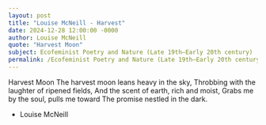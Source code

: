 ```yaml
---
layout: post
title: "Louise McNeill - Harvest"
date: 2024-12-28 12:00:00 -0000
author: Louise McNeill
quote: "Harvest Moon"
subject: Ecofeminist Poetry and Nature (Late 19th–Early 20th century)
permalink: /Ecofeminist Poetry and Nature (Late 19th–Early 20th century)/Louise McNeill/Louise McNeill - Harvest
---
```


Harvest Moon
   The harvest moon leans heavy in the sky,
   Throbbing with the laughter of ripened fields,
   And the scent of earth, rich and moist,
   Grabs me by the soul, pulls me toward
   The promise nestled in the dark.


- Louise McNeill
